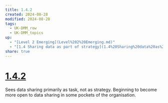 ```yaml
---
title: 1.4.2
created: 2024-08-28
modified: 2024-08-28
tags:
  - UK-DMM_row
  - UK-DMM_topics
up:
  - "[Level 2 Emerging](Level%202%20Emerging.md)"
  - "[1.4 Sharing data as part of strategy](1.4%20Sharing%20data%20as%20part%20of%20strategy.md)"
share: true
---
```

# [1.4.2](1.4.2.md)

Sees data sharing primarily as task, not as strategy. Beginning to become more open to data sharing in some pockets of the organisation.
